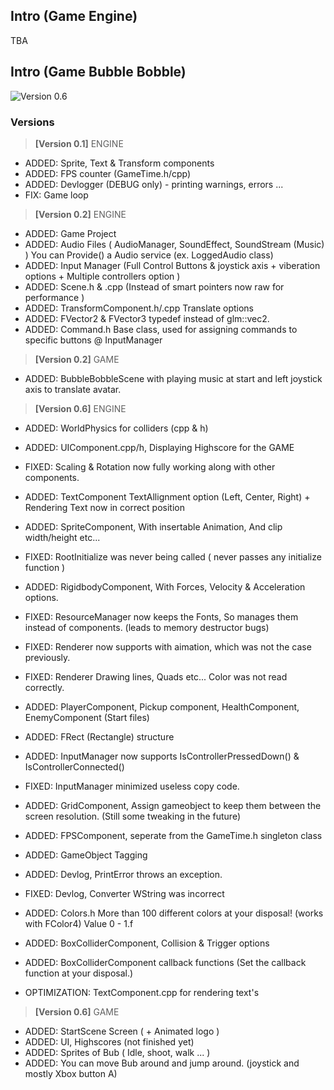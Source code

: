 ## Intro (Game Engine)

TBA

## Intro (Game Bubble Bobble)
 ![Version 0.6](https://i.gyazo.com/6249282b5138d75cb3c9386698e2c8c7.png)

### Versions
 > **[Version 0.1]** ENGINE
- ADDED: Sprite, Text & Transform components
- ADDED: FPS counter (GameTime.h/cpp)
- ADDED: Devlogger (DEBUG only) - printing warnings, errors ...
- FIX: Game loop



 > **[Version 0.2]** ENGINE
- ADDED: Game Project
- ADDED: Audio Files ( AudioManager, SoundEffect, SoundStream (Music) ) You can Provide() a Audio service (ex. LoggedAudio class)
- ADDED: Input Manager (Full Control Buttons & joystick axis + viberation options + Multiple controllers option )
- ADDED: Scene.h & .cpp (Instead of smart pointers now raw for performance )
- ADDED: TransformComponent.h/.cpp Translate options
- ADDED: FVector2 & FVector3 typedef instead of glm::vec2.
- ADDED: Command.h Base class, used for assigning commands to specific buttons @ InputManager
 > **[Version 0.2]** GAME
- ADDED: BubbleBobbleScene with playing music at start and left joystick axis to translate avatar.



 > **[Version 0.6]** ENGINE
- ADDED: WorldPhysics for colliders (cpp & h)
- ADDED: UIComponent.cpp/h, Displaying Highscore for the GAME
- FIXED: Scaling & Rotation now fully working along with other components.
- ADDED: TextComponent TextAllignment option (Left, Center, Right) + Rendering Text now in correct position
- ADDED: SpriteComponent, With insertable Animation, And clip width/height etc...
- FIXED: RootInitialize was never being called ( never passes any initialize function )
- ADDED: RigidbodyComponent, With Forces, Velocity & Acceleration options.
- FIXED: ResourceManager now keeps the Fonts, So manages them instead of components. (leads to memory destructor bugs)
- FIXED: Renderer now supports with aimation, which was not the case previously.
- FIXED: Renderer Drawing lines, Quads etc... Color was not read correctly.
- ADDED: PlayerComponent, Pickup component, HealthComponent, EnemyComponent (Start files)
- ADDED: FRect (Rectangle) structure
- ADDED: InputManager now supports IsControllerPressedDown() & IsControllerConnected()
- FIXED: InputManager minimized useless copy code.
- ADDED: GridComponent, Assign gameobject to keep them between the screen resolution. (Still some tweaking in the future)
- ADDED: FPSComponent, seperate from the GameTime.h singleton class
- ADDED: GameObject Tagging
- ADDED: Devlog, PrintError throws an exception.
- FIXED: Devlog, Converter WString was incorrect
- ADDED: Colors.h More than 100 different colors at your disposal! (works with FColor4) Value 0 - 1.f
- ADDED: BoxColliderComponent, Collision & Trigger options
- ADDED: BoxColliderComponent callback functions (Set the callback function at your disposal.)

- OPTIMIZATION: TextComponent.cpp for rendering text's 
 > **[Version 0.6]** GAME
- ADDED: StartScene Screen ( + Animated logo )
- ADDED: UI, Highscores (not finished yet)
- ADDED: Sprites of Bub ( Idle, shoot, walk ... )
- ADDED: You can move Bub around and jump around. (joystick and mostly Xbox button A)



